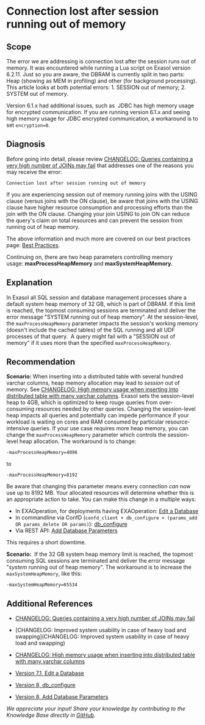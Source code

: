 # Connection lost after session running out of memory 
## Scope

The error we are addressing is connection lost after the session runs out of memory. It was encountered while running a Lua script on Exasol version 6.2.11. Just so you are aware, the DBRAM is currently split in two parts: Heap (showing as MEM in profiling) and other (for background processing). This article looks at both potential errors: 1. SESSION out of memory; 2. SYSTEM out of memory. 

Version 6.1.x had additional issues, such as  JDBC has high memory usage for encrypted communication. If you are running version 6.1.x and seeing high memory usage for JDBC encrypted communication, a workaround is to set `encryption=0`.

## Diagnosis

Before going into detail, please review [CHANGELOG: Queries containing a very high number of JOINs may fail](https://exasol.my.site.com/s/article/Changelog-content-11113?language=en_US) that addresses one of the reasons you may receive the error: 

```
Connection lost after session running out of memory
```

If you are experiencing session out of memory running joins with the USING clause (versus joins with the ON clause), be aware that joins with the USING clause have higher resource consumption and processing efforts than the join with the ON clause. Changing your join USING to join ON can reduce the query's claim on total resources and can prevent the session from running out of heap memory. 

The above information and much more are covered on our best practices page: [Best Practices](https://docs.exasol.com/performance/best_practices.htm).

Continuing on, there are two heap parameters controlling memory usage: **maxProcessHeapMemory** and **maxSystemHeapMemory.**

## Explanation

In Exasol all SQL session and database management processes share a default system heap memory of 32 GB, which is part of DBRAM. If this limit is reached, the topmost consuming sessions are terminated and deliver the error message "SYSTEM running out of heap memory". At the session-level, the `maxProcessHeapMemory` parameter impacts the session's working memory (doesn't include the cached tables) of the SQL running and all UDF processes of that query.  A query might fail with a "SESSION out of memory" if it uses more than the specified `maxProcessHeapMemory`.

## Recommendation

**Scenario:** When inserting into a distributed table with several hundred varchar columns, heap memory allocation may lead to *session* out of memory. See [CHANGELOG: High memory usage when inserting into distributed table with many varchar columns](https://exasol.my.site.com/s/article/Changelog-content-8211?language=en_US). Exasol sets the session-level heap to 4GB, which is optimized to keep rouge queries from over-consuming resources needed by other queries. Changing the session-level heap impacts all queries and potentially can impede performance if your workload is waiting on cores and RAM consumed by particular resource-intensive queries. If your use case requires more heap memory, you can change the `maxProcessHeapMemory` parameter which controls the session-level heap allocation. The workaround is to change:


```
-maxProcessHeapMemory=4096
```

to

```
-maxProcessHeapMemory=8192
```

Be aware that changing this parameter means every connection *can* now use up to 8192 MB. Your allocated resources will determine whether this is an appropriate action to take. You can make this change in a multiple ways:

* In EXAOperation, for deployments having EXAOperation: [Edit a Database](https://docs.exasol.com/db/7.1/administration/on-premise/manage_database/edit_database.htm)
* In commandline via ConfD (`confd_client + db_configure + (params_add OR params_delete OR params)`): [db_configure](https://docs.exasol.com/db/latest/confd/jobs/db_configure.htm)
* Via REST API: [Add Database Parameters](https://docs.exasol.com/db/latest/administration/aws/manage_database/add_db_parameters.htm)

This requires a short downtime.

**Scenario:**  If the 32 GB system heap memory limit is reached, the topmost consuming SQL sessions are terminated and deliver the error message "*system* running out of heap memory". The workaround is to increase the `maxSystemHeapMemory`, like this:

```
-maxSystemHeapMemory=65534
```

## Additional References

* [CHANGELOG: Queries containing a very high number of JOINs may fail](https://exasol.my.site.com/s/article/Changelog-content-11113?language=en_US)

* [CHANGELOG: Improved system usability in case of heavy load and swapping](CHANGELOG: Improved system usability in case of heavy load and swapping)

* [CHANGELOG: High memory usage when inserting into distributed table with many varchar columns](https://exasol.my.site.com/s/article/Changelog-content-8211?language=en_US)

* [Version 7.1, Edit a Database](https://docs.exasol.com/db/7.1/administration/on-premise/manage_database/edit_database.htm)

* [Version 8, db_configure](https://docs.exasol.com/db/latest/confd/jobs/db_configure.htm)

* [Version 8, Add Database Parameters](https://docs.exasol.com/db/latest/administration/aws/manage_database/add_db_parameters.htm) 

*We appreciate your input! Share your knowledge by contributing to the Knowledge Base directly in [GitHub](https://github.com/exasol/public-knowledgebase).* 